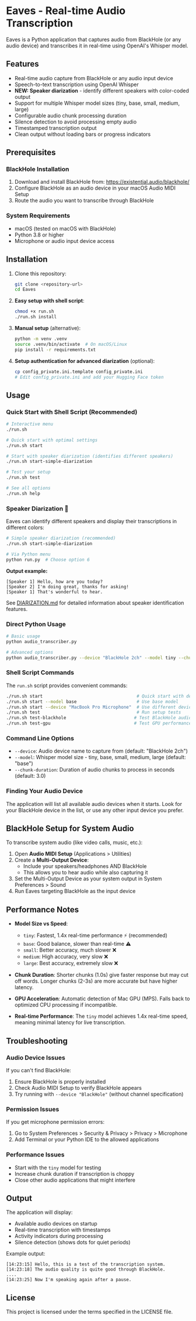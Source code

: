# Eaves - Real-time Audio Transcription

Eaves is a Python application that captures audio from BlackHole (or any audio device) and transcribes it in real-time using OpenAI's Whisper model.

## Features

- Real-time audio capture from BlackHole or any audio input device
- Speech-to-text transcription using OpenAI Whisper
- **NEW: Speaker diarization** - identify different speakers with color-coded output
- Support for multiple Whisper model sizes (tiny, base, small, medium, large)
- Configurable audio chunk processing duration
- Silence detection to avoid processing empty audio
- Timestamped transcription output
- Clean output without loading bars or progress indicators

## Prerequisites

### BlackHole Installation

1. Download and install BlackHole from: https://existential.audio/blackhole/
2. Configure BlackHole as an audio device in your macOS Audio MIDI Setup
3. Route the audio you want to transcribe through BlackHole

### System Requirements

- macOS (tested on macOS with BlackHole)
- Python 3.8 or higher
- Microphone or audio input device access

## Installation

1. Clone this repository:
   ```bash
   git clone <repository-url>
   cd Eaves
   ```

2. **Easy setup with shell script**:
   ```bash
   chmod +x run.sh
   ./run.sh install
   ```

3. **Manual setup** (alternative):
   ```bash
   python -m venv .venv
   source .venv/bin/activate  # On macOS/Linux
   pip install -r requirements.txt
   ```

4. **Setup authentication for advanced diarization** (optional):
   ```bash
   cp config_private.ini.template config_private.ini
   # Edit config_private.ini and add your Hugging Face token
   ```

## Usage

### **Quick Start with Shell Script** (Recommended)

```bash
# Interactive menu
./run.sh

# Quick start with optimal settings
./run.sh start

# Start with speaker diarization (identifies different speakers)
./run.sh start-simple-diarization

# Test your setup
./run.sh test

# See all options
./run.sh help
```

### **Speaker Diarization** 🎯

Eaves can identify different speakers and display their transcriptions in different colors:

```bash
# Simple speaker diarization (recommended)
./run.sh start-simple-diarization

# Via Python menu
python run.py  # Choose option 6
```

**Output example:**
```
[Speaker 1] Hello, how are you today?
[Speaker 2] I'm doing great, thanks for asking!
[Speaker 1] That's wonderful to hear.
```

See [DIARIZATION.md](DIARIZATION.md) for detailed information about speaker identification features.

### **Direct Python Usage**

```bash
# Basic usage
python audio_transcriber.py

# Advanced options
python audio_transcriber.py --device "BlackHole 2ch" --model tiny --chunk-duration 1.0
```

### **Shell Script Commands**

The `run.sh` script provides convenient commands:

```bash
./run.sh start                                    # Quick start with defaults
./run.sh start --model base                       # Use base model
./run.sh start --device "MacBook Pro Microphone"  # Use different device
./run.sh test                                     # Run setup tests
./run.sh test-blackhole                          # Test BlackHole audio
./run.sh test-gpu                                # Test GPU performance
```

### Command Line Options

- `--device`: Audio device name to capture from (default: "BlackHole 2ch")
- `--model`: Whisper model size - tiny, base, small, medium, large (default: "base")
- `--chunk-duration`: Duration of audio chunks to process in seconds (default: 3.0)

### Finding Your Audio Device

The application will list all available audio devices when it starts. Look for your BlackHole device in the list, or use any other input device you prefer.

## BlackHole Setup for System Audio

To transcribe system audio (like video calls, music, etc.):

1. Open **Audio MIDI Setup** (Applications > Utilities)
2. Create a **Multi-Output Device**:
   - Include your speakers/headphones AND BlackHole
   - This allows you to hear audio while also capturing it
3. Set the Multi-Output Device as your system output in System Preferences > Sound
4. Run Eaves targeting BlackHole as the input device

## Performance Notes

- **Model Size vs Speed**: 
  - `tiny`: Fastest, 1.4x real-time performance ⚡ (recommended)
  - `base`: Good balance, slower than real-time ⚠️
  - `small`: Better accuracy, much slower ❌
  - `medium`: High accuracy, very slow ❌
  - `large`: Best accuracy, extremely slow ❌

- **Chunk Duration**: Shorter chunks (1.0s) give faster response but may cut off words. Longer chunks (2-3s) are more accurate but have higher latency.

- **GPU Acceleration**: Automatic detection of Mac GPU (MPS). Falls back to optimized CPU processing if incompatible.

- **Real-time Performance**: The `tiny` model achieves 1.4x real-time speed, meaning minimal latency for live transcription.

## Troubleshooting

### Audio Device Issues

If you can't find BlackHole:
1. Ensure BlackHole is properly installed
2. Check Audio MIDI Setup to verify BlackHole appears
3. Try running with `--device "BlackHole"` (without channel specification)

### Permission Issues

If you get microphone permission errors:
1. Go to System Preferences > Security & Privacy > Privacy > Microphone
2. Add Terminal or your Python IDE to the allowed applications

### Performance Issues

- Start with the `tiny` model for testing
- Increase chunk duration if transcription is choppy
- Close other audio applications that might interfere

## Output

The application will display:
- Available audio devices on startup
- Real-time transcription with timestamps
- Activity indicators during processing
- Silence detection (shows dots for quiet periods)

Example output:
```
[14:23:15] Hello, this is a test of the transcription system.
[14:23:18] The audio quality is quite good through BlackHole.
....
[14:23:25] Now I'm speaking again after a pause.
```

## License

This project is licensed under the terms specified in the LICENSE file.